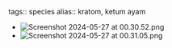 tags:: species
alias:: kratom, ketum ayam

- ![Screenshot 2024-05-27 at 00.30.52.png](https://peach-geographical-bat-397.mypinata.cloud/ipfs/QmVKd3q8kRsG4tgW4T2nQhRWgJssK9ZiYtZ41hB1AxNwiP)
- ![Screenshot 2024-05-27 at 00.31.05.png](https://peach-geographical-bat-397.mypinata.cloud/ipfs/QmNcHRS61PmsB18zYUBqQwKUVZLnCzxT3QXw2cBEM8KqrS)